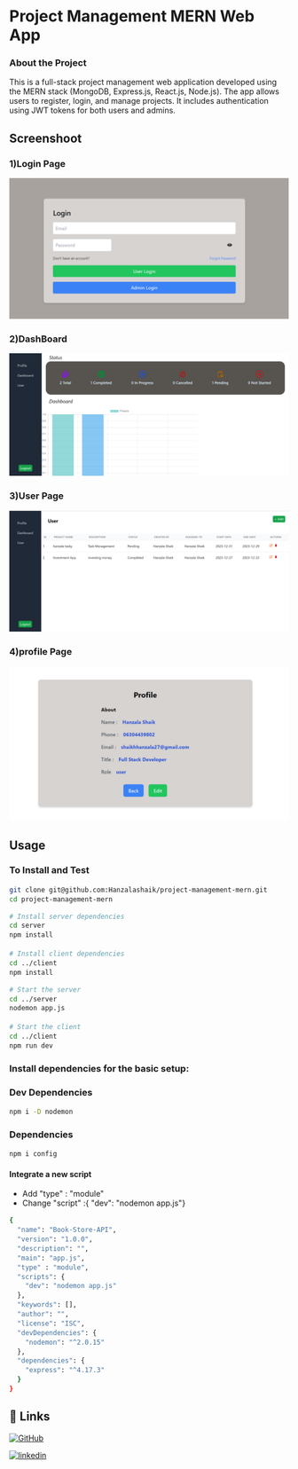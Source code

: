 # Project Management MERN Web App

### About the Project

This is a full-stack project management web application developed using the MERN stack (MongoDB, Express.js, React.js, Node.js). The app allows users to register, login, and manage projects. It includes authentication using JWT tokens for both users and admins.

## Screenshoot

### 1)Login Page

![Image](https://github.com/Hanzalashaik/project-management-mern/blob/main/client/public/login%20.png "Image")

### 2)DashBoard

![Image](https://github.com/Hanzalashaik/project-management-mern/blob/main/client/public/dashboard.png "Image")

### 3)User Page

![Image](https://github.com/Hanzalashaik/project-management-mern/blob/main/client/public/user%20page.png "Image")

### 4)profile Page

![Image](https://github.com/Hanzalashaik/project-management-mern/blob/main/client/public/profile.png "Image")

## Usage

### To Install and Test

```bash
git clone git@github.com:Hanzalashaik/project-management-mern.git
cd project-management-mern
```

```bash
# Install server dependencies
cd server
npm install

# Install client dependencies
cd ../client
npm install

```

```bash
# Start the server
cd ../server
nodemon app.js

# Start the client
cd ../client
npm run dev

```

### Install dependencies for the basic setup: </h4>

### Dev Dependencies

```bash
npm i -D nodemon
```

### Dependencies

```bash
npm i config
```

<h4> Integrate a new script </h4>

- Add "type" : "module"
- Change "script" :{ "dev": "nodemon app.js"}

```bash
{
  "name": "Book-Store-API",
  "version": "1.0.0",
  "description": "",
  "main": "app.js",
  "type" : "module",
  "scripts": {
    "dev": "nodemon app.js"
  },
  "keywords": [],
  "author": "",
  "license": "ISC",
  "devDependencies": {
    "nodemon": "^2.0.15"
  },
  "dependencies": {
    "express": "^4.17.3"
  }
}

```

## 🔗 Links

[![GitHub](https://img.shields.io/badge/github-000?style=for-the-badge&logo=github&logoColor=white)](https://github.com/Hanzalashaik)

[![linkedin](https://img.shields.io/badge/linkedin-0A66C2?style=for-the-badge&logo=linkedin&logoColor=white)](https://www.linkedin.com/in/-hanzala-shaikh-/)
